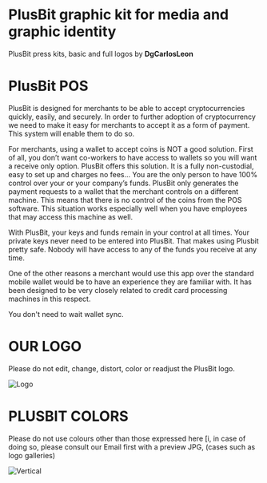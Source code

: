 # PlusBit graphic kit for media and graphic identity
PlusBit press kits, basic and full logos by **DgCarlosLeon**

# PlusBit POS
PlusBit is designed for merchants to be able to accept cryptocurrencies quickly, easily, and securely. In order to further adoption of cryptocurrency we need to make it easy for merchants to accept it as a form of payment. This system will enable them to do so.

For merchants, using a wallet to accept coins is NOT a good solution. First of all, you don’t want co-workers to have access to wallets so you will want a receive only option. PlusBit offers this solution. It is a fully non-custodial, easy to set up and charges no fees… You are the only person to have 100% control over your or your company’s funds. PlusBit only generates the payment requests to a wallet that the merchant controls on a different machine. This means that there is no control of the coins from the POS software. This situation works especially well when you have employees that may access this machine as well. 

With PlusBit, your keys and funds remain in your control at all times. Your private keys never need to be entered into PlusBit. That makes using Plusbit pretty safe. Nobody will have access to any of the funds you receive at any time.

One of the other reasons a merchant would use this app over the standard mobile wallet would be to have an experience they are familiar with. It has been designed to be very closely related to credit card processing machines in this respect.

You don't need to wait wallet sync.

# OUR LOGO
Please do not edit, change, distort, color or readjust the PlusBit logo.

![Logo](https://plusbit.tech/assets/img/logopresent.png)

# PLUSBIT COLORS
Please do not use colours other than those expressed here [i, in case of doing so, please consult our Email first with a preview JPG, (cases such as logo galleries)

![Vertical](https://plusbit.tech/assets/img/pcolors.png)
